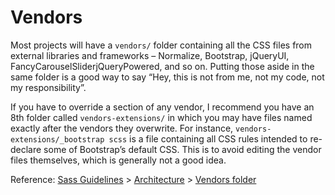 # Vendors

Most projects will have a `vendors/` folder containing all the CSS files from
external libraries and frameworks – Normalize, Bootstrap, jQueryUI,
FancyCarouselSliderjQueryPowered, and so on. Putting those aside in the same
folder is a good way to say “Hey, this is not from me, not my code, not my responsibility”.

If you have to override a section of any vendor, I recommend you have an 8th
folder called `vendors-extensions/` in which you may have files named exactly
after the vendors they overwrite. For instance, `vendors-extensions/_bootstrap
scss` is a file containing all CSS rules intended to re-declare some of
Bootstrap’s default CSS. This is to avoid editing the vendor files themselves,
which is generally not a good idea.

Reference: [Sass Guidelines](http://sass-guidelin.es/) >
[Architecture](http://sass-guidelin.es/#architecture) >
[Vendors folder](http://sass-guidelin.es/#vendors-folder)
